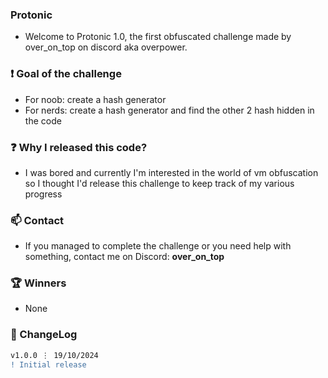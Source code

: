 ### Protonic
- Welcome to Protonic 1.0, the first obfuscated challenge made by over_on_top on discord aka overpower.

### ❗ Goal of the challenge
- For noob: create a hash generator
- For nerds: create a hash generator and find the other 2 hash hidden in the code

### ❓ Why I released this code?
- I was bored and currently I'm interested in the world of vm obfuscation so I thought I'd release this challenge to keep track of my various progress

### 📫 Contact
- If you managed to complete the challenge or you need help with something, contact me on Discord: **over_on_top**

### 🏆 Winners
- None

### 📜 ChangeLog
```diff
v1.0.0 ⋮ 19/10/2024
! Initial release
```
